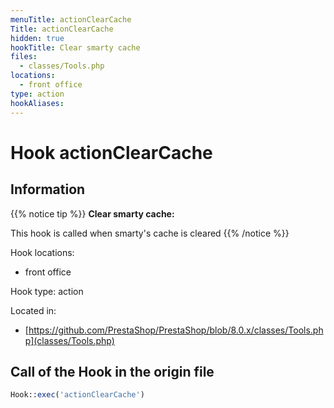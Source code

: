 ```yaml
---
menuTitle: actionClearCache
Title: actionClearCache
hidden: true
hookTitle: Clear smarty cache
files:
  - classes/Tools.php
locations:
  - front office
type: action
hookAliases:
---
```


# Hook actionClearCache

## Information

{{% notice tip %}}
**Clear smarty cache:** 

This hook is called when smarty's cache is cleared
{{% /notice %}}

Hook locations: 
  - front office

Hook type: action

Located in: 
  - [https://github.com/PrestaShop/PrestaShop/blob/8.0.x/classes/Tools.php](classes/Tools.php)

## Call of the Hook in the origin file

```php
Hook::exec('actionClearCache')
```
